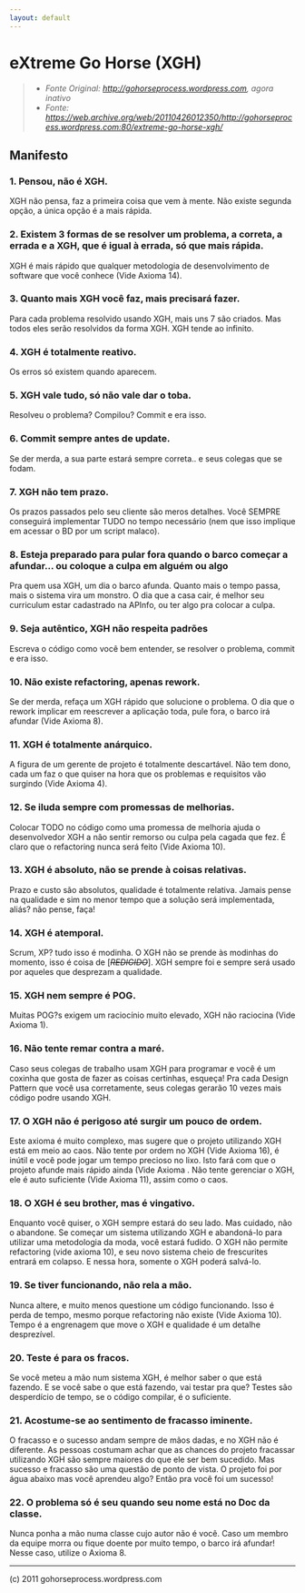 ```yaml
---
layout: default
---
```


# eXtreme Go Horse (XGH)

> - *Fonte Original: http://gohorseprocess.wordpress.com, agora inativo*
> - *Fonte: https://web.archive.org/web/20110426012350/http://gohorseprocess.wordpress.com:80/extreme-go-horse-xgh/*

## Manifesto

### 1. Pensou, não é XGH.

XGH não pensa, faz a primeira coisa que vem à mente. Não existe segunda opção, a única opção é a mais rápida.

### 2. Existem 3 formas de se resolver um problema, a correta, a errada e a XGH, que é igual à errada, só que mais rápida.

XGH é mais rápido que qualquer metodologia de desenvolvimento de software que você conhece (Vide Axioma 14).

### 3. Quanto mais XGH você faz, mais precisará fazer.

Para cada problema resolvido usando XGH, mais uns 7 são criados. Mas todos eles serão resolvidos da forma XGH. XGH tende ao infinito.

### 4. XGH é totalmente reativo.

Os erros só existem quando aparecem. 

### 5. XGH vale tudo, só não vale dar o toba.

Resolveu o problema? Compilou? Commit e era isso.

### 6. Commit sempre antes de update.

Se der merda, a sua parte estará sempre correta.. e seus colegas que se fodam.

### 7. XGH não tem prazo.

Os prazos passados pelo seu cliente são meros detalhes. Você SEMPRE conseguirá implementar TUDO no tempo necessário (nem que isso implique em acessar o BD por um script malaco).

### 8. Esteja preparado para pular fora quando o barco começar a afundar... ou coloque a culpa em alguém ou algo

Pra quem usa XGH, um dia o barco afunda. Quanto mais o tempo passa, mais o sistema vira um monstro. O dia que a casa cair, é melhor seu curriculum estar cadastrado na APInfo, ou ter algo pra colocar a culpa.

### 9. Seja autêntico, XGH não respeita padrões

Escreva o código como você bem entender, se resolver o problema, commit e era isso.

### 10. Não existe refactoring, apenas rework.

Se der merda, refaça um XGH rápido que solucione o problema. O dia que o rework implicar em reescrever a aplicação toda, pule fora, o barco irá afundar (Vide Axioma 8).

### 11. XGH é totalmente anárquico.

A figura de um gerente de projeto é totalmente descartável. Não tem dono, cada um faz o que quiser na hora que os problemas e requisitos vão surgindo (Vide Axioma 4). 

### 12. Se iluda sempre com promessas de melhorias.

Colocar TODO no código como uma promessa de melhoria ajuda o desenvolvedor XGH a não sentir remorso ou culpa pela cagada que fez. É claro que o refactoring nunca será feito (Vide Axioma 10).

### 13. XGH é absoluto, não se prende à coisas relativas.

Prazo e custo são absolutos, qualidade é totalmente relativa. Jamais pense na qualidade e sim no menor tempo que a solução será implementada, aliás? não pense, faça!

### 14. XGH é atemporal.

Scrum, XP? tudo isso é modinha. O XGH não se prende às modinhas do momento, isso é coisa de [~~*REDIGIDO*~~]. XGH sempre foi e sempre será usado por aqueles que desprezam a qualidade.

### 15. XGH nem sempre é POG.

Muitas POG?s exigem um raciocínio muito elevado, XGH não raciocina (Vide Axioma 1). 

### 16. Não tente remar contra a maré.

Caso seus colegas de trabalho usam XGH para programar e você é um coxinha que gosta de fazer as coisas certinhas, esqueça! Pra cada Design Pattern que você usa corretamente, seus colegas gerarão 10 vezes mais código podre usando XGH.

### 17. O XGH não é perigoso até surgir um pouco de ordem.

Este axioma é muito complexo, mas sugere que o projeto utilizando XGH está em meio ao caos. Não tente por ordem no XGH (Vide Axioma 16), é inútil e você pode jogar um tempo precioso no lixo. Isto fará com que o projeto afunde mais rápido ainda (Vide Axioma  . Não tente gerenciar o XGH, ele é auto suficiente (Vide Axioma 11), assim como o caos.

### 18. O XGH é seu brother, mas é vingativo.

Enquanto você quiser, o XGH sempre estará do seu lado. Mas cuidado, não o abandone. Se começar um sistema utilizando XGH e abandoná-lo para utilizar uma metodologia da moda, você estará fudido. O XGH não permite refactoring (vide axioma 10), e seu novo sistema cheio de frescurites entrará em colapso. E nessa hora, somente o XGH poderá salvá-lo. 

### 19. Se tiver funcionando, não rela a mão.

Nunca altere, e muito menos questione um código funcionando. Isso é perda de tempo, mesmo porque refactoring não existe (Vide Axioma 10). Tempo é a engrenagem que move o XGH e qualidade é um detalhe desprezível. 

### 20. Teste é para os fracos.

Se você meteu a mão num sistema XGH, é melhor saber o que está fazendo. E se você sabe o que está fazendo, vai testar pra que? Testes são desperdício de tempo, se o código compilar, é o suficiente.

### 21. Acostume-se ao sentimento de fracasso iminente.

O fracasso e o sucesso andam sempre de mãos dadas, e no XGH não é diferente. As pessoas costumam achar que as chances do projeto fracassar utilizando XGH são sempre maiores do que ele ser bem sucedido. Mas sucesso e fracasso são uma questão de ponto de vista. O projeto foi por água abaixo mas você aprendeu algo? Então pra você foi um sucesso!

### 22. O problema só é seu quando seu nome está no Doc da classe. 

Nunca ponha a mão numa classe cujo autor não é você. Caso um membro da equipe morra ou fique doente por muito tempo, o barco irá afundar! Nesse caso, utilize o Axioma 8.

---

(c) 2011 gohorseprocess.wordpress.com
